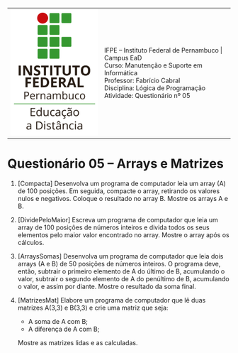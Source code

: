 <table>
  <thead>
  </thead>
  <tbody>
    <tr>
      <td>
        <img src="logotipo-ead-mini.png">
      </td>
      <td>
IFPE – Instituto Federal de Pernambuco | Campus EaD<br/>
Curso: Manutenção e Suporte em Informática<br/>
Professor: Fabrício Cabral <fabricio.cabral@ead.ifpe.edu.br><br/>
Disciplina: Lógica de Programação<br/>
Atividade: Questionário nº 05
      </td>
    </tr>
  </tbody>
</table>

# Questionário 05 – Arrays e Matrizes

1. [Compacta] Desenvolva um programa de computador leia um array (A) de 100 posições. Em seguida, compacte o array, retirando os valores nulos e negativos. Coloque o resultado no array B. Mostre os arrays A e B.

2. [DividePeloMaior] Escreva um programa de computador que leia um array de 100 posições de números inteiros e divida todos os seus elementos pelo maior valor encontrado no array. Mostre o array após os cálculos.

3. [ArraysSomas] Desenvolva um programa de computador que leia dois arrays (A e B) de 50 posições de números inteiros. O programa deve, então, subtrair o primeiro elemento de A do último de B, acumulando o valor, subtrair o segundo elemento de A do penúltimo de B, acumulando o valor, e assim por diante. Mostre o resultado da soma final.

4. [MatrizesMat] Elabore um programa de computador que lê duas matrizes A(3,3) e B(3,3) e crie uma matriz que seja:
    - A soma de A com B;
    - A diferença de A com B;

    Mostre as matrizes lidas e as calculadas.